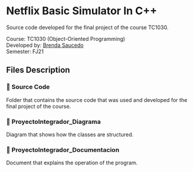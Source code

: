 # Netflix Basic Simulator In C++

Source code developed for the final project of the course TC1030.

Course: TC1030 (Object-Oriented Programming)
<br>
Developed by: [Brenda Saucedo](https://github.com/Bren12)
<br>
Semester: FJ21

## Files Description

### 📁 Source Code

Folder that contains the source code that was used and developed for the final project of the course.

### 📁 ProyectoIntegrador_Diagrama

Diagram that shows how the classes are structured.

### 📁 ProyectoIntegrador_Documentacion

Document that explains the operation of the program.
